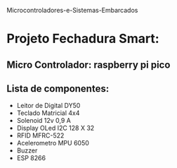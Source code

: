 Microcontroladores-e-Sistemas-Embarcados

# Projeto Fechadura Smart:

## Micro Controlador: raspberry pi pico

## Lista de componentes:

- Leitor de Digital DY50
- Teclado Matricial 4x4
- Solenoid 12v 0,9 A
- Display OLed I2C 128 X 32
- RFID MFRC-522
- Acelerometro MPU 6050
- Buzzer
- ESP 8266

